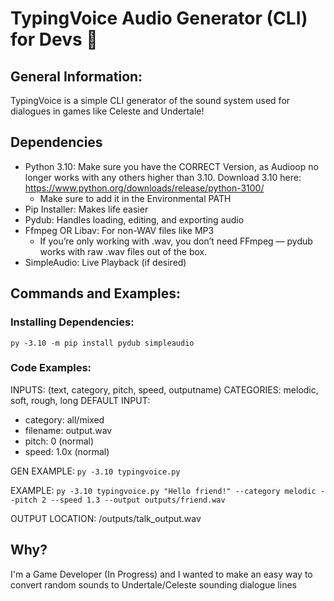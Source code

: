 # TypingVoice Audio Generator (CLI) for Devs 🥰

## General Information:

TypingVoice is a simple CLI generator of the sound system used for dialogues in games like Celeste and Undertale!

## Dependencies

- Python 3.10: Make sure you have the CORRECT Version, as Audioop no longer works with any others higher than 3.10. Download 3.10 here: https://www.python.org/downloads/release/python-3100/
  - Make sure to add it in the Environmental PATH
- Pip Installer: Makes life easier
- Pydub: Handles loading, editing, and exporting audio
- Ffmpeg OR Libav: For non-WAV files like MP3
  - If you’re only working with .wav, you don’t need FFmpeg — pydub works with raw .wav files out of the box.
- SimpleAudio: Live Playback (if desired)


## Commands and Examples:

### Installing Dependencies:

``py -3.10 -m pip install pydub simpleaudio``

### Code Examples:

INPUTS: (text, category, pitch, speed, outputname)
CATEGORIES: melodic, soft, rough, long
DEFAULT INPUT:
- category: all/mixed
- filename: output.wav
- pitch: 0 (normal)
- speed: 1.0x (normal)

GEN EXAMPLE: ``py -3.10 typingvoice.py``

EXAMPLE: ``py -3.10 typingvoice.py "Hello friend!" --category melodic --pitch 2 --speed 1.3 --output outputs/friend.wav``

OUTPUT LOCATION: /outputs/talk_output.wav

## Why?

I'm a Game Developer (In Progress) and I wanted to make an easy way to convert random sounds to Undertale/Celeste sounding dialogue lines
